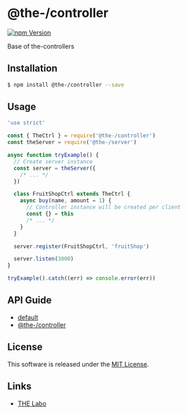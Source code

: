 @the-/controller
==========

<!---
This file is generated by the-tmpl. Do not update manually.
--->

<!-- Badge Start -->
<a name="badges"></a>

[![npm Version][bd_npm_shield_url]][bd_npm_url]

[bd_repo_url]: https://github.com/the-labo/the-controller-base
[bd_travis_url]: http://travis-ci.org/the-labo/the-controller-base
[bd_travis_shield_url]: http://img.shields.io/travis/the-labo/the-controller-base.svg?style=flat
[bd_travis_com_url]: http://travis-ci.com/the-labo/the-controller-base
[bd_travis_com_shield_url]: https://api.travis-ci.com/the-labo/the-controller-base.svg?token=
[bd_license_url]: https://github.com/the-labo/the-controller-base/blob/master/LICENSE
[bd_npm_url]: http://www.npmjs.org/package/@the-/controller
[bd_npm_shield_url]: http://img.shields.io/npm/v/@the-/controller.svg?style=flat
[bd_standard_url]: http://standardjs.com/
[bd_standard_shield_url]: https://img.shields.io/badge/code%20style-standard-brightgreen.svg

<!-- Badge End -->


<!-- Description Start -->
<a name="description"></a>

Base of the-controllers

<!-- Description End -->


<!-- Overview Start -->
<a name="overview"></a>



<!-- Overview End -->


<!-- Sections Start -->
<a name="sections"></a>

<!-- Section from "doc/readme/01.Installation.md.hbs" Start -->

<a name="section-doc-readme-01-installation-md"></a>

Installation
-----

```bash
$ npm install @the-/controller --save
```


<!-- Section from "doc/readme/01.Installation.md.hbs" End -->

<!-- Section from "doc/readme/02.Usage.md.hbs" Start -->

<a name="section-doc-readme-02-usage-md"></a>

Usage
---------

```javascript
'use strict'

const { TheCtrl } = require('@the-/controller')
const theServer = require('@the-/server')

async function tryExample() {
  // Create server instance
  const server = theServer({
    /* ... */
  })

  class FruitShopCtrl extends TheCtrl {
    async buy(name, amount = 1) {
      // Controller instance will be created per client
      const {} = this
      /* ... */
    }
  }

  server.register(FruitShopCtrl, 'fruitShop')

  server.listen(3000)
}

tryExample().catch((err) => console.error(err))

```


<!-- Section from "doc/readme/02.Usage.md.hbs" End -->

<!-- Section from "doc/readme/03.API.md.hbs" Start -->

<a name="section-doc-readme-03-api-md"></a>

## API Guide

- [default](./doc/api/api.md#module_default)
- [@the-/controller](./doc/api/api.md#module_@the-/controller)


<!-- Section from "doc/readme/03.API.md.hbs" End -->


<!-- Sections Start -->


<!-- LICENSE Start -->
<a name="license"></a>

License
-------
This software is released under the [MIT License](https://github.com/the-labo/the-controller-base/blob/master/LICENSE).

<!-- LICENSE End -->


<!-- Links Start -->
<a name="links"></a>

Links
------

+ [THE Labo][the_labo_url]

[the_labo_url]: https://github.com/the-labo

<!-- Links End -->
